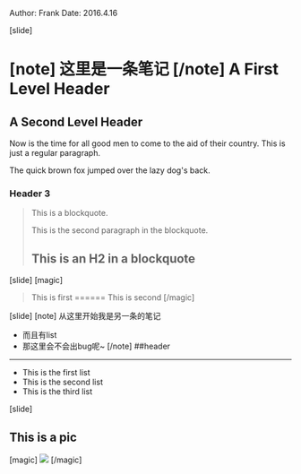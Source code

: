 Author: Frank
Date: 2016.4.16


[slide]

[note]
这里是一条笔记
[/note]
A First Level Header
====================

A Second Level Header
---------------------

Now is the time for all good men to come to
the aid of their country. This is just a
regular paragraph.

The quick brown fox jumped over the lazy
dog's back.

### Header 3

> This is a blockquote.
> 
> This is the second paragraph in the blockquote.
>
> ## This is an H2 in a blockquote

[slide]
[magic]
> This is first
======
> This is second
[/magic]

[slide]
[note]
从这里开始我是另一条的笔记
* 而且有list
* 那这里会不会出bug呢~
[/note]
##header
-----
* This is the first list
* This is the second list
* This is the third list

[slide]
## This is a pic
[magic]
![](http://wd.geilicdn.com/vshop173115993-1450838631311-5072595.jpg)
[/magic]